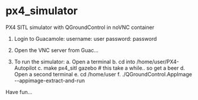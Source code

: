 # px4_simulator
 PX4 SITL simulator with QGroundControl in noVNC container
 
1) Login to Guacamole:
username: user
password: password

2) Open the VNC server from Guac...

3) To run the simulator:
a. Open a terminal
b. cd into /home/user/PX4-Autopilot
c. make px4_sitl gazebo # this take a while.. so get a beer
d. Open a second terminal
e. cd /home/user
f. ./QGroundControl.AppImage --appimage-extract-and-run

Have fun...
